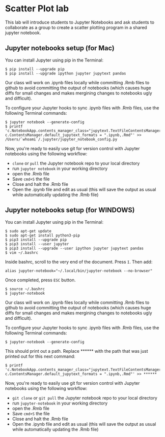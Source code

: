 # Scatter Plot lab

This lab will introduce students to Jupyter Notebooks and ask students to collaborate as a group to create a scatter plotting program in a shared jupyter notebook.


## Jupyter notebooks setup (for Mac)
You can install Jupyter using pip in the Terminal:

    $ pip install --upgrade pip
    $ pip install --upgrade ipython jupyter jupytext pandas
    
Our class will work on .ipynb files locally while committing .Rmb files to github to avoid committing the output of notebooks (which causes huge diffs for small changes and makes mergining changes to notebooks ugly and difficult).

To configure your Jupyter hooks to sync .ipynb files with .Rmb files, use the following Terminal commands:

    $ jupyter notebook --generate-config
    $ printf 'c.NotebookApp.contents_manager_class="jupytext.TextFileContentsManager"
    c.ContentsManager.default_jupytext_formats = ".ipynb,.Rmd"' >> /Users/`whoami`/.jupyter/jupyter_notebook_config.py

Now, you're ready to easily use git for version control with Jupyter notebooks using the following workflow:

  * `clone` or `pull` the Jupyter notebook repo to your local directory
  * run `jupyter notebook` in your working directory
  * open the .Rmb file
  * Save `cmd+S` the file
  * Close and halt the .Rmb file
  * Open the .ipynb file and edit as usual (this will save the output as usual while automatically updating the .Rmb file)


## Jupyter notebooks setup (for WINDOWS)
You can install Jupyter using pip in the Terminal:

    $ sudo apt-get update
    $ sudo apt-get install python3-pip
    $ pip3 install --upgrade pip
    $ pip3 install --user jupyter
    $ pip3 install --upgrade --user ipython jupyter jupytext pandas
    $ vim ~/.bashrc
     
Inside bashrc, scroll to the very end of the document. Press `I`.
Then add: 

    alias jupyter-notebook="~/.local/bin/jupyter-notebook --no-browser"
    
Once completed, press `ESC` button. 
    
    $ source ~/.bashrc
    $ jupyter-notebook 
    
Our class will work on .ipynb files locally while committing .Rmb files to github to avoid committing the output of notebooks (which causes huge diffs for small changes and makes mergining changes to notebooks ugly and difficult).

To configure your Jupyter hooks to sync .ipynb files with .Rmb files, use the following Terminal commands:

    $ jupyter-notebook --generate-config
    
This should print out a path. Replace ****** with the path that was just printed out for this next command:
    
    $ printf 'c.NotebookApp.contents_manager_class="jupytext.TextFileContentsManager"
    c.ContentsManager.default_jupytext_formats = ".ipynb,.Rmd"' >> ******
    
Now, you're ready to easily use git for version control with Jupyter notebooks using the following workflow:

  * `git clone` or `git pull` the Jupyter notebook repo to your local directory
  * run `jupyter-notebook` in your working directory
  * open the .Rmb file
  * Save `cmd+S` the file
  * Close and halt the .Rmb file
  * Open the .ipynb file and edit as usual (this will save the output as usual while automatically updating the .Rmb file)
